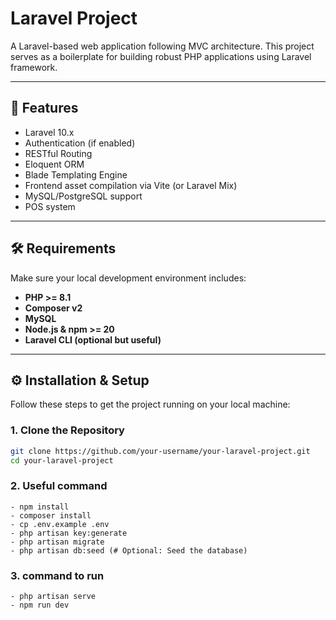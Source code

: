 # Laravel Project

A Laravel-based web application following MVC architecture. This project serves as a boilerplate for building robust PHP applications using Laravel framework.

---

## 🚀 Features

- Laravel 10.x
- Authentication (if enabled)
- RESTful Routing
- Eloquent ORM
- Blade Templating Engine
- Frontend asset compilation via Vite (or Laravel Mix)
- MySQL/PostgreSQL support
- POS system
---

## 🛠️ Requirements

Make sure your local development environment includes:

- **PHP >= 8.1**
- **Composer v2**
- **MySQL**
- **Node.js & npm >= 20**
- **Laravel CLI (optional but useful)**

---

## ⚙️ Installation & Setup

Follow these steps to get the project running on your local machine:

### 1. Clone the Repository

```bash
git clone https://github.com/your-username/your-laravel-project.git
cd your-laravel-project
```

### 2. Useful command
```
- npm install
- composer install
- cp .env.example .env
- php artisan key:generate
- php artisan migrate 
- php artisan db:seed (# Optional: Seed the database)

```

### 3. command to run
```
- php artisan serve
- npm run dev

```